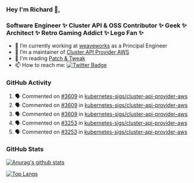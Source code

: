 ### Hey I'm Richard 👋, 

<h3 align="left">Software Engineer ✨ Cluster API & OSS Contributor ✨ Geek ✨ Architect ✨ Retro Gaming Addict ✨ Lego Fan ✨</h3>

- 🔭 I’m currently working at [weaveworks](https://github.com/weaveworks) as a Principal Engineer
- 👯 I’m a maintainer of [Cluster API Provider AWS](https://github.com/kubernetes-sigs/cluster-api-provider-aws)
- 💬 I'm reading [Patch & Tweak](https://bjooks.com/products/patch-tweak-exploring-modular-synthesis)
- 📫 How to reach me: [![Twitter Badge](https://img.shields.io/badge/-@fruit_case-00acee?style=flat&logo=Twitter&logoColor=white)](https://twitter.com/intent/follow?screen_name=fruit_case "Follow on Twitter")

### GitHub Activity 

<!--START_SECTION:activity-->
1. 🗣 Commented on [#3609](https://github.com/kubernetes-sigs/cluster-api-provider-aws/issues/3609) in [kubernetes-sigs/cluster-api-provider-aws](https://github.com/kubernetes-sigs/cluster-api-provider-aws)
2. 🗣 Commented on [#3609](https://github.com/kubernetes-sigs/cluster-api-provider-aws/issues/3609) in [kubernetes-sigs/cluster-api-provider-aws](https://github.com/kubernetes-sigs/cluster-api-provider-aws)
3. 🗣 Commented on [#3609](https://github.com/kubernetes-sigs/cluster-api-provider-aws/issues/3609) in [kubernetes-sigs/cluster-api-provider-aws](https://github.com/kubernetes-sigs/cluster-api-provider-aws)
4. 🗣 Commented on [#3253](https://github.com/kubernetes-sigs/cluster-api-provider-aws/issues/3253) in [kubernetes-sigs/cluster-api-provider-aws](https://github.com/kubernetes-sigs/cluster-api-provider-aws)
5. 🗣 Commented on [#3253](https://github.com/kubernetes-sigs/cluster-api-provider-aws/issues/3253) in [kubernetes-sigs/cluster-api-provider-aws](https://github.com/kubernetes-sigs/cluster-api-provider-aws)
<!--END_SECTION:activity-->

### GitHub Stats

[![Anurag's github stats](https://github-readme-stats.vercel.app/api?username=richardcase&count_private=true&show_icons=true)](https://github.com/anuraghazra/github-readme-stats)

[![Top Langs](https://github-readme-stats.vercel.app/api/top-langs/?username=richardcase&hide=html&layout=compact)](https://github.com/anuraghazra/github-readme-stats)
